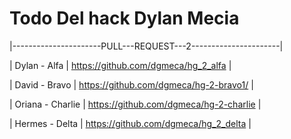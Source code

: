 # Todo Del hack Dylan Mecia 
|----------------------PULL---REQUEST---2----------------------|

| Dylan - Alfa  | https://github.com/dgmeca/hg_2_alfa |

| David - Bravo  | https://github.com/dgmeca/hg-2-bravo1/ |

| Oriana - Charlie | https://github.com/dgmeca/hg-2-charlie | 

| Hermes - Delta | https://github.com/dgmeca/hg_2_delta | 
